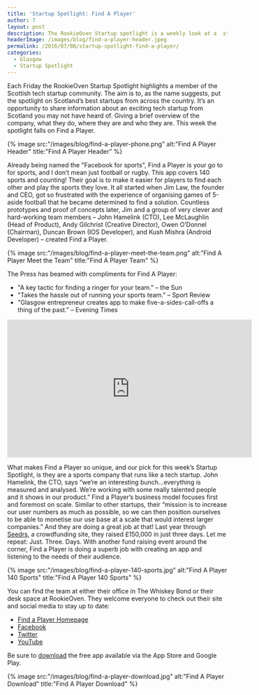 ```yaml
---
title: 'Startup Spotlight: Find A Player'
author: 7
layout: post
description: The RookieOven Startup spotlight is a weekly look at a  startup from the Scottish tech community. This week the spotlight falls on Glasgow based Find a Player, the Facebook for sports.
headerImage: /images/blog/find-a-player-header.jpeg
permalink: /2016/07/08/startup-spotlight-find-a-player/
categories:
  - Glasgow
  - Startup Spotlight
---
```

Each Friday the RookieOven Startup Spotlight highlights a member of the Scottish tech startup community. The aim is to, as the name suggests, put the spotlight on Scotland’s best startups from across the country. It’s an opportunity to share information about an exciting tech startup from Scotland you may not have heard of. Giving a brief overview of the company, what they do, where they are and who they are. This week the spotlight falls on Find a Player.

{% image src:"/images/blog/find-a-player-phone.png" alt:"Find A Player Header" title:"Find A Player Header" %}

Already being named the "Facebook for sports", Find a Player is your go to for sports, and I don’t mean just football or rugby. This app covers 140 sports and counting! Their goal is to make it easier for players to find each other and play the sports they love. It all started when Jim Law, the founder and CEO, got so frustrated with the experience of organising games of 5-aside football that he became determined to find a solution. Countless prototypes and proof of concepts later, Jim and a group of very clever and hard-working team members – John Hamelink (CTO), Lee McLaughlin (Head of Product), Andy Gilchrist (Creative Director), Owen O’Donnel (Chairman), Duncan Brown (IOS Developer), and Kush Mishra (Android Developer) – created Find a Player.

{% image src:"/images/blog/find-a-player-meet-the-team.png" alt:"Find A Player Meet the Team" title:"Find A Player Team" %}

The Press has beamed with compliments for Find A Player:

* "A key tactic for finding a ringer for your team." – the Sun
* "Takes the hassle out of running your sports team." – Sport Review
* "Glasgow entrepreneur creates app to make five-a-sides-call-offs a thing of the past.” – Evening Times

<div class="video"><iframe width="560" height="315" src="https://www.youtube.com/embed/NyOG0vxk0uI" frameborder="0" allowfullscreen></iframe></div>

What makes Find a Player so unique, and our pick for this week’s Startup Spotlight, is they are a sports company that runs like a tech startup. John Hamelink, the CTO, says “we’re an interesting bunch…everything is measured and analysed. We’re working with some really talented people and it shows in our product.” Find a Player’s business model focuses first and foremost on scale. Similar to other startups, their “mission is to increase our user numbers as much as possible, so we can then position ourselves to be able to monetise our use base at a scale that would interest larger companies.” And they are doing a great job at that! Last year through [Seedrs](https://www.seedrs.com/), a crowdfunding site, they raised £150,000 in just three days. Let me repeat: Just. Three. Days. With another fund raising event around the corner, Find a Player is doing a superb job with creating an app and listening to the needs of their audience.

{% image src:"/images/blog/find-a-player-140-sports.jpg" alt:"Find A Player 140 Sports" title:"Find A Player 140 Sports" %}

You can find the team at either their office in The Whiskey Bond or their desk space at RookieOven. They welcome everyone to check out their site and social media to stay up to date:


  * [Find a Player Homepage](https://findaplayer.com/)
  * [Facebook](https://www.facebook.com/findaplayer)
  * [Twitter](https://twitter.com/findaplayer)
  * [YouTube](https://www.youtube.com/channel/UCBHzPajXUEZYxGOyXW4VNAA)

Be sure to [download](https://bnc.lt/m/m8fZnF01Mu) the free app available via the App Store and Google Play.

{% image src:"/images/blog/find-a-player-download.jpg" alt:"Find A Player Download" title:"Find A Player Download" %}
